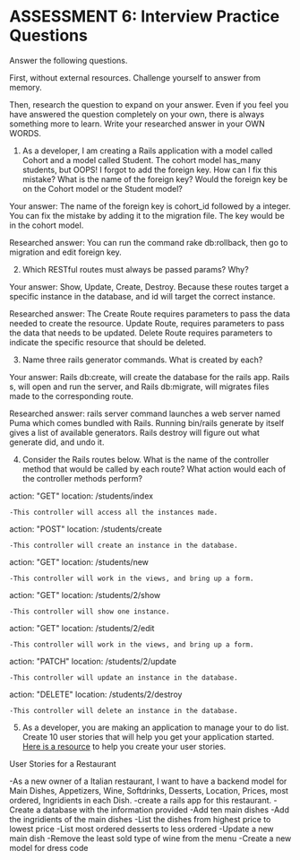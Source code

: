 # ASSESSMENT 6: Interview Practice Questions

Answer the following questions.

First, without external resources. Challenge yourself to answer from memory.

Then, research the question to expand on your answer. Even if you feel you have answered the question completely on your own, there is always something more to learn. Write your researched answer in your OWN WORDS.

1. As a developer, I am creating a Rails application with a model called Cohort and a model called Student. The cohort model has_many students, but OOPS! I forgot to add the foreign key. How can I fix this mistake? What is the name of the foreign key? Would the foreign key be on the Cohort model or the Student model?

Your answer: The name of the foreign key is cohort_id followed by a integer. You can fix the mistake by adding it to the migration file. The key would be in the cohort model. 

Researched answer: You can run the command rake db:rollback, then go to migration and edit foreign key.

2. Which RESTful routes must always be passed params? Why?

Your answer: Show, Update, Create, Destroy. Because these routes target a specific instance in the database, and id will target the correct instance.

Researched answer: The Create Route requires parameters to pass the data needed to create the resource. Update Route, requires parameters to pass the data that needs to be updated. Delete Route requires parameters to indicate the specific resource that should be deleted.

3. Name three rails generator commands. What is created by each?

Your answer: Rails db:create, will create the database for the rails app. Rails s, will open and run the server, and Rails db:migrate, will migrates files made to the corresponding route. 

Researched answer: rails server command launches a web server named Puma which comes bundled with Rails.  Running bin/rails generate by itself gives a list of available generators. Rails destroy will figure out what generate did, and undo it.



4. Consider the Rails routes below. What is the name of the controller method that would be called by each route? What action would each of the controller methods perform?

action: "GET" location: /students/index

    -This controller will access all the instances made.

action: "POST" location: /students/create

    -This controller will create an instance in the database.

action: "GET" location: /students/new

    -This controller will work in the views, and bring up a form.

action: "GET" location: /students/2/show

    -This controller will show one instance.

action: "GET" location: /students/2/edit

    -This controller will work in the views, and bring up a form.


action: "PATCH" location: /students/2/update

    -This controller will update an instance in the database.

action: "DELETE" location: /students/2/destroy

    -This controller will delete an instance in the database.

5. As a developer, you are making an application to manage your to do list. Create 10 user stories that will help you get your application started. [Here is a resource](https://www.atlassian.com/agile/project-management/user-stories) to help you create your user stories.

User Stories for a Restaurant 

-As a new owner of a Italian restaurant, I want to have a backend model for Main Dishes, Appetizers, Wine, Softdrinks, Desserts, Location, Prices, most ordered, Ingridients in each Dish.
-create a rails app for this restaurant.
-Create a database with the information provided
-Add ten main dishes
-Add the ingridients of the main dishes
-List the dishes from highest price to lowest price
-List most ordered desserts to less ordered
-Update a new main dish
-Remove the least sold type of wine from the menu
-Create a new model for dress code
